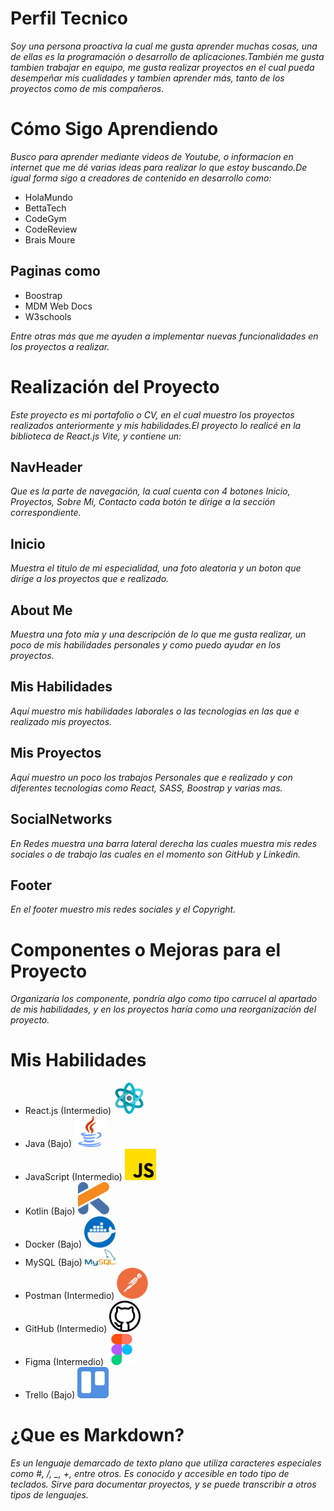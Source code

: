 # Perfil Tecnico

_Soy una persona proactiva la cual me gusta aprender muchas cosas, una de ellas es la programación o desarrollo de aplicaciones.También me gusta tambien trabajar en equipo, me gusta realizar proyectos en el cual pueda desempeñar mis cualidades y tambien aprender más, tanto de los proyectos como de mis compañeros._

# Cómo Sigo Aprendiendo

_Busco para aprender mediante videos de Youtube, o informacion en internet que me dé varias ideas para realizar lo que estoy buscando.De igual forma sigo a creadores de contenido en desarrollo como:_

- HolaMundo
- BettaTech
- CodeGym
- CodeReview
- Brais Moure

## Paginas como

- Boostrap
- MDM Web Docs
- W3schools

_Entre otras más que me ayuden a implementar nuevas funcionalidades en los proyectos a realizar._

# Realización del Proyecto

_Este proyecto es mi portafolio o CV, en el cual muestro los proyectos realizados anteriormente y mis habilidades.El proyecto lo realicé en la biblioteca de React.js Vite, y contiene un:_

## NavHeader

_Que es la parte de navegación, la cual cuenta con 4 botones Inicio, Proyectos, Sobre Mi, Contacto cada botón te dirige a la sección correspondiente._

## Inicio

_Muestra el titulo de mi especialidad, una foto aleatoria y un boton que dirige a los proyectos que e realizado._

## About Me

_Muestra una foto mía y una descripción de lo que me gusta realizar, un poco de mis habilidades personales y como puedo ayudar en los proyectos._

## Mis Habilidades

_Aquí muestro mis habilidades laborales o las tecnologias en las que e realizado mis proyectos._

## Mis Proyectos

_Aquí muestro un poco los trabajos Personales que e realizado y con diferentes tecnologias como React, SASS, Boostrap y varias mas._

## SocialNetworks

_En Redes muestra una barra lateral derecha las cuales muestra mis redes sociales o de trabajo las cuales en el momento son GitHub y Linkedin._

## Footer

_En el footer muestro mis redes sociales y el Copyright._

# Componentes o Mejoras para el Proyecto

_Organizaría los componente, pondría algo como tipo carrucel al apartado de mis habilidades, y en los proyectos haría como una reorganización del proyecto._

# Mis Habilidades

- React.js (Intermedio)
  <img src="src/assets/React.png" alt="React.js" width="50">
- Java (Bajo)
  <img src="src/assets/Java.png" alt="Java" width="50">
- JavaScript (Intermedio)
  <img src="src/assets/Javascript.png" alt="JavaScript" width="50">
- Kotlin (Bajo)
  <img src="src/assets/Kotlin.png" alt="Kotlin" width="50">
- Docker (Bajo)
  <img src="src/assets/Docker.png" alt="Docker" width="50">
- MySQL (Bajo)
  <img src="src/assets/MySQL.png" alt="MySQL" width="50">
- Postman (Intermedio)
  <img src="src/assets/Postman.png" alt="Postman" width="50">
- GitHub (Intermedio)
  <img src="src/assets/GitHub.png" alt="GitHub" width="50">
- Figma (Intermedio)
  <img src="src/assets/Figma.png" alt="Figma" width="50">
- Trello (Bajo)
  <img src="src/assets/Trello.png" alt="Trello" width="50">

# ¿Que es Markdown?

_Es un lenguaje demarcado de texto plano que utiliza caracteres especiales como #, /, \_, +, entre otros. Es conocido y accesible en todo tipo de teclados. Sirve para documentar proyectos, y se puede transcribir a otros tipos de lenguajes._
